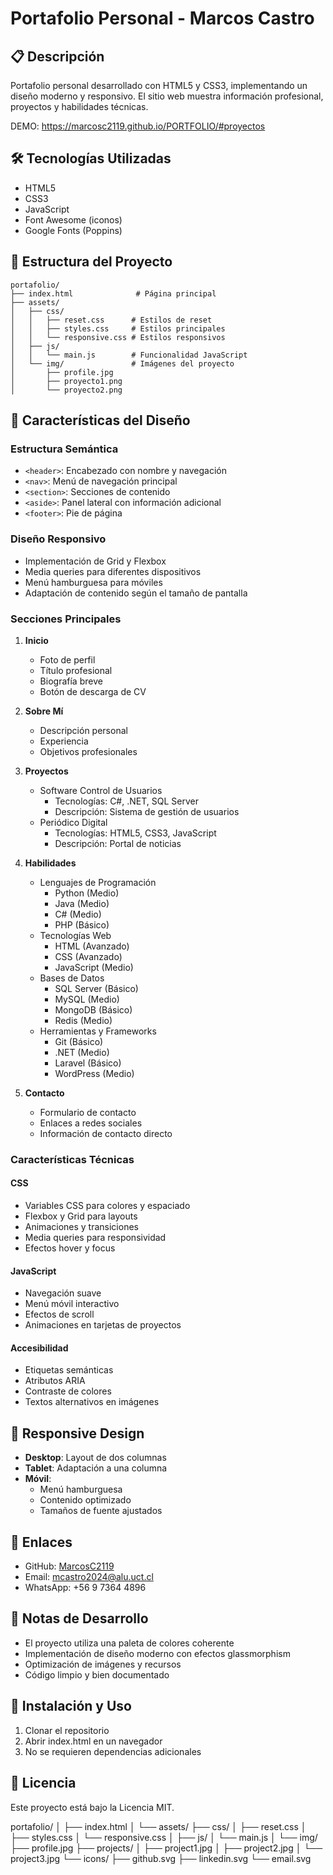 # Portafolio Personal - Marcos Castro

## 📋 Descripción
Portafolio personal desarrollado con HTML5 y CSS3, implementando un diseño moderno y responsivo. El sitio web muestra información profesional, proyectos y habilidades técnicas.


DEMO:
https://marcosc2119.github.io/PORTFOLIO/#proyectos


## 🛠️ Tecnologías Utilizadas
- HTML5
- CSS3
- JavaScript
- Font Awesome (iconos)
- Google Fonts (Poppins)

## 📁 Estructura del Proyecto
```
portafolio/
├── index.html              # Página principal
├── assets/
│   ├── css/
│   │   ├── reset.css      # Estilos de reset
│   │   ├── styles.css     # Estilos principales
│   │   └── responsive.css # Estilos responsivos
│   ├── js/
│   │   └── main.js        # Funcionalidad JavaScript
│   └── img/               # Imágenes del proyecto
│       ├── profile.jpg
│       ├── proyecto1.png
│       └── proyecto2.png
```

## 🎨 Características del Diseño

### Estructura Semántica
- `<header>`: Encabezado con nombre y navegación
- `<nav>`: Menú de navegación principal
- `<section>`: Secciones de contenido
- `<aside>`: Panel lateral con información adicional
- `<footer>`: Pie de página

### Diseño Responsivo
- Implementación de Grid y Flexbox
- Media queries para diferentes dispositivos
- Menú hamburguesa para móviles
- Adaptación de contenido según el tamaño de pantalla

### Secciones Principales
1. **Inicio**
   - Foto de perfil
   - Título profesional
   - Biografía breve
   - Botón de descarga de CV

2. **Sobre Mí**
   - Descripción personal
   - Experiencia
   - Objetivos profesionales

3. **Proyectos**
   - Software Control de Usuarios
     * Tecnologías: C#, .NET, SQL Server
     * Descripción: Sistema de gestión de usuarios
   - Periódico Digital
     * Tecnologías: HTML5, CSS3, JavaScript
     * Descripción: Portal de noticias

4. **Habilidades**
   - Lenguajes de Programación
     * Python (Medio)
     * Java (Medio)
     * C# (Medio)
     * PHP (Básico)
   - Tecnologías Web
     * HTML (Avanzado)
     * CSS (Avanzado)
     * JavaScript (Medio)
   - Bases de Datos
     * SQL Server (Básico)
     * MySQL (Medio)
     * MongoDB (Básico)
     * Redis (Medio)
   - Herramientas y Frameworks
     * Git (Básico)
     * .NET (Medio)
     * Laravel (Básico)
     * WordPress (Medio)

5. **Contacto**
   - Formulario de contacto
   - Enlaces a redes sociales
   - Información de contacto directo

### Características Técnicas

#### CSS
- Variables CSS para colores y espaciado
- Flexbox y Grid para layouts
- Animaciones y transiciones
- Media queries para responsividad
- Efectos hover y focus

#### JavaScript
- Navegación suave
- Menú móvil interactivo
- Efectos de scroll
- Animaciones en tarjetas de proyectos

#### Accesibilidad
- Etiquetas semánticas
- Atributos ARIA
- Contraste de colores
- Textos alternativos en imágenes

## 📱 Responsive Design
- **Desktop**: Layout de dos columnas
- **Tablet**: Adaptación a una columna
- **Móvil**: 
  * Menú hamburguesa
  * Contenido optimizado
  * Tamaños de fuente ajustados

## 🔗 Enlaces
- GitHub: [MarcosC2119](https://github.com/MarcosC2119)
- Email: mcastro2024@alu.uct.cl
- WhatsApp: +56 9 7364 4896

## 📝 Notas de Desarrollo
- El proyecto utiliza una paleta de colores coherente
- Implementación de diseño moderno con efectos glassmorphism
- Optimización de imágenes y recursos
- Código limpio y bien documentado

## 🚀 Instalación y Uso
1. Clonar el repositorio
2. Abrir index.html en un navegador
3. No se requieren dependencias adicionales

## 📄 Licencia
Este proyecto está bajo la Licencia MIT.



 
portafolio/
│
├── index.html
│
└── assets/
    ├── css/
    │   ├── reset.css
    │   ├── styles.css
    │   └── responsive.css
    │
    ├── js/
    │   └── main.js
    │
    └── img/
        ├── profile.jpg
        ├── projects/
        │   ├── project1.jpg
        │   ├── project2.jpg
        │   └── project3.jpg
        └── icons/
            ├── github.svg
            ├── linkedin.svg
            └── email.svg
